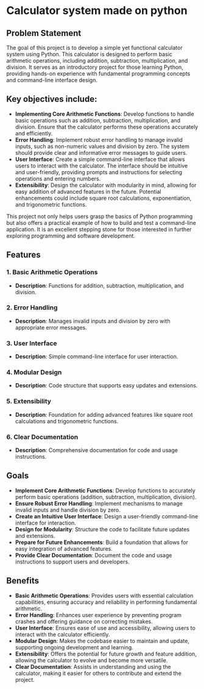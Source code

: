 # Calculator system made on python

## Problem Statement
The goal of this project is to develop a simple yet functional calculator system using Python. This calculator is designed to perform basic arithmetic operations, including addition, subtraction, multiplication, and division. It serves as an introductory project for those learning Python, providing hands-on experience with fundamental programming concepts and command-line interface design.

## Key objectives include:
- **Implementing Core Arithmetic Functions**: Develop functions to handle basic operations such as addition, subtraction, multiplication, and division. Ensure that the calculator performs these operations accurately and efficiently.
- **Error Handling**: Implement robust error handling to manage invalid inputs, such as non-numeric values and division by zero. The system should provide clear and informative error messages to guide users.
- **User Interface**: Create a simple command-line interface that allows users to interact with the calculator. The interface should be intuitive and user-friendly, providing prompts and instructions for selecting operations and entering numbers.
- **Extensibility**: Design the calculator with modularity in mind, allowing for easy addition of advanced features in the future. Potential enhancements could include square root calculations, exponentiation, and trigonometric functions.

This project not only helps users grasp the basics of Python programming but also offers a practical example of how to build and test a command-line application. It is an excellent stepping stone for those interested in further exploring programming and software development.


## Features
### 1. Basic Arithmetic Operations
   - **Description**: Functions for addition, subtraction, multiplication, and division.
### 2. Error Handling
   - **Description**: Manages invalid inputs and division by zero with appropriate error messages.
### 3. User Interface
   - **Description**: Simple command-line interface for user interaction.
### 4. Modular Design
   - **Description**: Code structure that supports easy updates and extensions.
### 5. Extensibility
   - **Description**: Foundation for adding advanced features like square root calculations and trigonometric functions.
### 6. Clear Documentation
   - **Description**: Comprehensive documentation for code and usage instructions.

## Goals
- **Implement Core Arithmetic Functions**: Develop functions to accurately perform basic operations (addition, subtraction, multiplication, division).
- **Ensure Robust Error Handling**: Implement mechanisms to manage invalid inputs and handle division by zero.
- **Create an Intuitive User Interface**: Design a user-friendly command-line interface for interaction.
- **Design for Modularity**: Structure the code to facilitate future updates and extensions.
- **Prepare for Future Enhancements**: Build a foundation that allows for easy integration of advanced features.
- **Provide Clear Documentation**: Document the code and usage instructions to support users and developers.

## Benefits
- **Basic Arithmetic Operations**: Provides users with essential calculation capabilities, ensuring accuracy and reliability in performing fundamental arithmetic.
- **Error Handling**: Enhances user experience by preventing program crashes and offering guidance on correcting mistakes.
- **User Interface**: Ensures ease of use and accessibility, allowing users to interact with the calculator efficiently.
- **Modular Design**: Makes the codebase easier to maintain and update, supporting ongoing development and learning.
- **Extensibility**: Offers the potential for future growth and feature addition, allowing the calculator to evolve and become more versatile.
- **Clear Documentation**: Assists in understanding and using the calculator, making it easier for others to contribute and extend the project.

